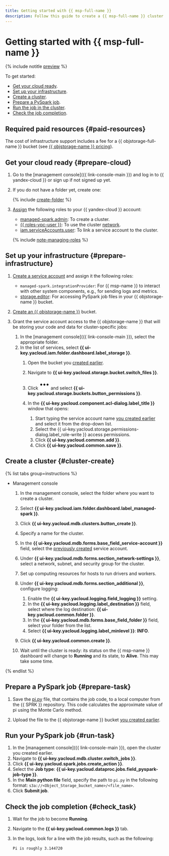```yaml
---
title: Getting started with {{ msp-full-name }}
description: Follow this guide to create a {{ msp-full-name }} cluster and run jobs in it.
---
```


# Getting started with {{ msp-full-name }}

{% include notitle [preview](../_includes/note-preview.md) %}

To get started:

* [Get your cloud ready](#prepare-cloud).
* [Set up your infrastructure](#prepare-infrastructure).
* [Create a cluster](#cluster-create).
* [Prepare a PySpark job](#prepare-task).
* [Run the job in the cluster](#run-task).
* [Check the job completion](#check-task).

## Required paid resources {#paid-resources}

The cost of infrastructure support includes a fee for a {{ objstorage-full-name }} bucket (see [{{ objstorage-name }} pricing](../storage/pricing.md)).

## Get your cloud ready {#prepare-cloud}

1. Go to the [management console]({{ link-console-main }}) and log in to {{ yandex-cloud }} or sign up if not signed up yet.

1. If you do not have a folder yet, create one:

   {% include [create-folder](../_includes/create-folder.md) %}

1. [Assign](../iam/operations/roles/grant.md) the following roles to your {{ yandex-cloud }} account:

    * [managed-spark.admin](security.md#managed-spark-admin): To create a cluster.
    * [{{ roles-vpc-user }}](../vpc/security/index.md#vpc-user): To use the cluster [network](../vpc/concepts/network.md#network).
    * [iam.serviceAccounts.user](../iam/security/index.md#iam-serviceAccounts-user): To link a service account to the cluster.

    {% include [note-managing-roles](../_includes/mdb/note-managing-roles.md) %}

## Set up your infrastructure {#prepare-infrastructure}

1. [Create a service account](../iam/operations/sa/create.md#create-sa) and assign it the following roles:

   * `managed-spark.integrationProvider`: For {{ msp-name }} to interact with other system components, e.g., for sending logs and metrics.
   * [storage.editor](../storage/security/index.md#storage-editor): For accessing PySpark job files in your {{ objstorage-name }} bucket.

1. [Create an {{ objstorage-name }}](../storage/operations/buckets/create.md) bucket.

1. Grant the service account access to the {{ objstorage-name }} that will be storing your code and data for cluster-specific jobs:

   1. In the [management console]({{ link-console-main }}), select the appropriate folder.
   1. In the list of services, select **{{ ui-key.yacloud.iam.folder.dashboard.label_storage }}**.
      1. Open the bucket you [created earlier](#create-s3-bucket).
      1. Navigate to **{{ ui-key.yacloud.storage.bucket.switch_files }}**.
      1. Click ![image](../_assets/console-icons/ellipsis.svg) and select **{{ ui-key.yacloud.storage.buckets.button_permissions }}**.
      1. In the **{{ ui-key.yacloud.component.acl-dialog.label_title }}** window that opens:

         1. Start typing the service account name [you created earlier](#before-you-begin) and select it from the drop-down list.
         1. Select the {{ ui-key.yacloud.storage.permissions-dialog.label_role-write }} access permissions.
         1. Click **{{ ui-key.yacloud.common.add }}**.
         1. Click **{{ ui-key.yacloud.common.save }}**.

## Create a cluster {#cluster-create}

{% list tabs group=instructions %}

- Management console

  1. In the management console, select the folder where you want to create a cluster.
  1. Select **{{ ui-key.yacloud.iam.folder.dashboard.label_managed-spark }}**.
  1. Click **{{ ui-key.yacloud.mdb.clusters.button_create }}**.
  1. Specify a name for the cluster.
  1. In the **{{ ui-key.yacloud.mdb.forms.base_field_service-account }}** field, select the [previously created](#before-you-begin) service account.
  1. Under **{{ ui-key.yacloud.mdb.forms.section_network-settings }}**, select a network, subnet, and security group for the cluster.
  1. Set up computing resources for hosts to run drivers and workers.
  1. Under **{{ ui-key.yacloud.mdb.forms.section_additional }}**, configure logging:

     1. Enable the **{{ ui-key.yacloud.logging.field_logging }}** setting.
     1. In the **{{ ui-key.yacloud.logging.label_destination }}** field, select where the log destination: **{{ ui-key.yacloud.common.folder }}**.
     1. In the **{{ ui-key.yacloud.mdb.forms.base_field_folder }}** field, select your folder from the list.
     1. Select **{{ ui-key.yacloud.logging.label_minlevel }}**: **INFO**.

  1. Click **{{ ui-key.yacloud.common.create }}**.
  1. Wait until the cluster is ready: its status on the {{ msp-name }} dashboard will change to **Running** and its state, to **Alive**. This may take some time.

{% endlist %}

## Prepare a PySpark job {#prepare-task}

1. Save the [pi.py](https://github.com/apache/spark/blob/master/examples/src/main/python/pi.py) file, that contains the job code, to a local computer from the {{ SPRK }} repository. This code calculates the approximate value of pi using the Monte Carlo method.

1. Upload the file to the {{ objstorage-name }} bucket [you created earlier](#before-you-begin).

## Run your PySpark job {#run-task}

1. In the [management console]({{ link-console-main }}), open the cluster you created earlier.
1. Navigate to **{{ ui-key.yacloud.mdb.cluster.switch_jobs }}**.
1. Click **{{ ui-key.yacloud.spark.jobs.create_action }}**.
1. Select the **Job type**: **{{ ui-key.yacloud.dataproc.jobs.field_pyspark-job-type }}**.
1. In the **Main python file** field, specify the path to `pi.py` in the following format: `s3a://<Object_Storage_bucket_name>/<file_name>`.
1. Click **Submit job**.

## Check the job completion {#check_task}

1. Wait for the job to become **Running**.
1. Navigate to the **{{ ui-key.yacloud.common.logs }}** tab.
1. In the logs, look for a line with the job results, such as the following:

   ```
   Pi is roughly 3.144720
   ```
